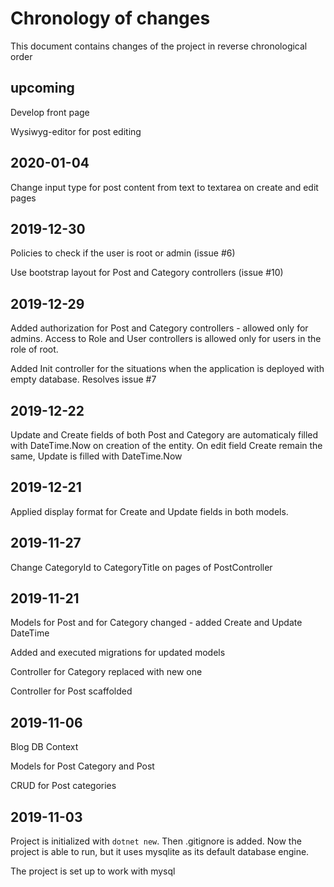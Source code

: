 # Chronology of changes

This document contains changes of the project in reverse chronological order

## upcoming



Develop front page

Wysiwyg-editor for post editing

## 2020-01-04

Change input type for post content from text to textarea on create and edit pages

## 2019-12-30

Policies to check if the user is root or admin (issue #6)

Use bootstrap layout for Post and Category controllers (issue #10)

## 2019-12-29

Added authorization for Post and Category controllers - allowed only for admins. Access to Role and User controllers is allowed only for users in the role of root.

Added Init controller for the situations when the application is deployed with empty database. Resolves issue #7

## 2019-12-22

Update and Create fields of both Post and Category are automaticaly filled with DateTime.Now on creation of the entity. On edit field Create remain the same, Update is filled with DateTime.Now

## 2019-12-21

Applied display format for Create and Update fields in both models.

## 2019-11-27

Change CategoryId to CategoryTitle on pages of PostController

## 2019-11-21

Models for Post and for Category changed - added Create and Update DateTime 

Added and executed migrations for updated models

Controller for Category replaced with new one

Controller for Post scaffolded

## 2019-11-06

Blog DB Context

Models for Post Category and Post

CRUD for Post categories

## 2019-11-03

Project is initialized with `dotnet new`. Then .gitignore is added. Now the project is able to run, but it uses mysqlite as its default database engine.

The project is set up to work with mysql 